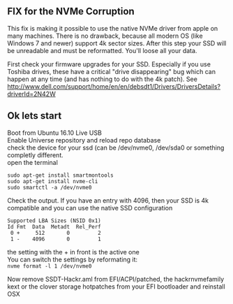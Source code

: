 ## FIX for the NVMe Corruption  
This fix is making it possible to use the native NVMe driver from apple on many machines. There is no drawback, because all modern OS (like Windows 7 and newer) support 4k sector sizes. After this step your SSD will be unreadable and must be reformatted. You'll loose all your data.   

First check your firmware upgrades for your SSD. Especially if you use Toshiba drives, these have a critical "drive disappearing" bug which can happen at any time (and has nothing to do with the 4k patch). See http://www.dell.com/support/home/en/en/debsdt1/Drivers/DriversDetails?driverId=2N42W


## Ok lets start
Boot from Ubuntu 16.10 Live USB  
Enable Universe repository and reload repo database  
check the device for your ssd (can be /dev/nvme0, /dev/sda0 or something completly different.  
open the terminal  
```
sudo apt-get install smartmontools  
sudo apt-get install nvme-cli  
sudo smartctl -a /dev/nvme0  
```  
Check the output. If you have an entry with 4096, then your SSD is 4k compatible and you can use the native SSD configuration  
```
Supported LBA Sizes (NSID 0x1)  
Id Fmt  Data  Metadt  Rel_Perf  
 0 +     512       0         2  
 1 -    4096       0         1  
```

the setting with the + in front is the active one  
You can switch the settings by reformating it:  
`nvme format -l 1 /dev/nvme0`
  
Now remove SSDT-Hackr.aml from EFI/ACPI/patched, the hackrnvmefamily kext or the clover storage hotpatches from your EFI bootloader and reinstall OSX
